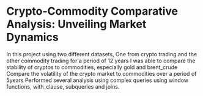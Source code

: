 # Crypto-Commodity Comparative Analysis: Unveiling Market Dynamics
In this project using two different datasets,
One from crypto trading and the other commodity trading for a period of 12 years
I was able to compare the stability of cryptos to commodities, especially gold and brent_crude
Compare the volatility of the crypto market to commodities over a period of 5years
Performed several analysis using complex queries using window functions, with_clause, subqueries and joins.
